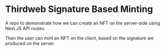 # Thirdweb Signature Based Minting

A repo to demonstrate how we can create an NFT on the server-side using Next.JS API routes.

Then the user can mint an NFT on the client, based on the signature we produced on the server.
